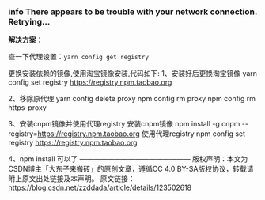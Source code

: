 ### info There appears to be trouble with your network connection. Retrying...

**解决方案**：

 查一下代理设置：`yarn config get registry`  



更换安装依赖的镜像,使用淘宝镜像安装,代码如下:
1、安装好后更换淘宝镜像
yarn config set registry https://registry.npm.taobao.org

2、移除原代理
yarn config delete proxy
npm config rm proxy
npm config rm https-proxy

3、安装cnpm镜像并使用代理registry
安装cnpm镜像
npm install -g cnpm --registry=https://registry.npm.taobao.org
使用代理registry
npm config set registry https://registry.npm.taobao.org

4、npm install  可以了
————————————————
版权声明：本文为CSDN博主「大东子来搬砖」的原创文章，遵循CC 4.0 BY-SA版权协议，转载请附上原文出处链接及本声明。
原文链接：https://blog.csdn.net/zzddada/article/details/123502618